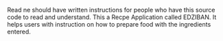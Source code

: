 Read ne should have written instructions for people who have this source code to read and understand.
This a Recpe Application called EDZIBAN. It helps users with instruction on how to prepare food with
the ingredients entered.
